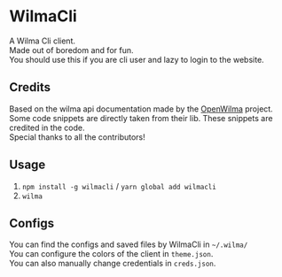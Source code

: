 # WilmaCli

A Wilma Cli client.  
Made out of boredom and for fun.  
You should use this if you are cli user and lazy to login to the website.

## Credits

Based on the wilma api documentation made by the [OpenWilma](https://github.com/OpenWilma) project.  
Some code snippets are directly taken from their lib. These snippets are credited in the code.  
Special thanks to all the contributors!

## Usage

1. `npm install -g wilmacli` / `yarn global add wilmacli`
1. `wilma`

## Configs

You can find the configs and saved files by WilmaCli in `~/.wilma/`  
You can configure the colors of the client in `theme.json`.  
You can also manually change credentials in `creds.json`.
